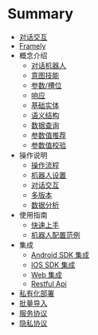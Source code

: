 # Summary

* [对话交互](README.md)
* [Framely](Framely.md)
* 概念介绍
    * [对话机器人](对话机器人.md)
    * [意图技能](意图技能.md)
    * [参数/槽位](参数槽位.md)
    * [响应](响应.md)
    * [基础实体](基础实体.md)
    * [语义结构](语义结构.md)
    * [数据查询](数据查询.md)
    * [参数值推荐](参数值推荐.md)
    * [参数值校验](参数值校验.md)
* 操作说明
    * [操作流程](机器人设置.md)
    * [机器人设置](机器人设置.md)
    * [对话交互](对话交互1.md)
    * [多版本](多版本.md)
    * [数据分析](数据分析.md)
* 使用指南
    - [快速上手](快速上手.md)
    - [机器人配置范例](机器人配置范例.md)
* 集成
    * [Android SDK 集成](Android.md)
    * [IOS SDK 集成](ios.md)
    * [Web 集成](WebSDK.md)
    * [Restful Api](NiServer.md)
* [私有化部署](私有化部署.md)
* [批量导入](批量导入.md)
* [服务协议](服务协议.md)
* [隐私协议](隐私协议.md)

